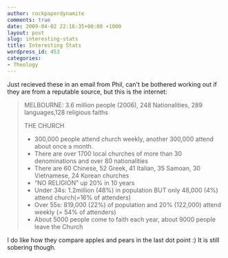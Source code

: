 ```yaml
---
author: rockpaperdynamite
comments: true
date: 2009-04-02 22:16:35+00:00 +1000
layout: post
slug: interesting-stats
title: Interesting Stats
wordpress_id: 453
categories:
- Theology
---
```


Just recieved these in an email from Phil, can't be bothered working out if they are from a reputable source, but this is the internet:


<blockquote>MELBOURNE: 3.6 million people (2006), 248 Nationalities, 289 languages,128 religious faiths

THE CHURCH

* 300,000 people attend church weekly, another 300,000 attend about once a month.
* There are over 1700 local churches of more than 30 denominations and over 80 nationalities
* There are 60 Chinese, 52 Greek, 41 Italian, 35 Samoan, 30 Vietnamese, 24 Korean churches
* “NO RELIGION” up 20% in 10 years
* Under 34s: 1.2million (48%) in population BUT only 48,000 (4%) attend church(=16% of attenders)
* Over 55s: 819,000 (22%) of population and 20% (122,000) attend weekly (= 54% of attenders)
* About 5000 people come to faith each year, about 9000 people leave the Church</blockquote>


I do like how they compare apples and pears in the last dot point :) It is still sobering though.
